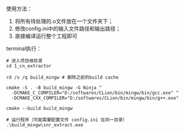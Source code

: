 使用方法：

1. 将所有待处理的.o文件放在一个文件夹下；
2. 修改config.ini中的输入文件路径和输出路径；
3. 直接编译运行整个工程即可

terminal执行：
```
# 进入项目根目录
cd 1_cn_extractor

rd /s /q build_mingw # 删除之前的build cache

cmake -S . -B build_mingw -G Ninja ^
  -DCMAKE_C_COMPILER="D:/softwares/CLion/bin/mingw/bin/gcc.exe" ^
  -DCMAKE_CXX_COMPILER="D:/softwares/CLion/bin/mingw/bin/g++.exe"
  
cmake --build build_mingw

# 运行程序（可能需要配置文件 config.ini 在同一目录）
.\build_mingw\snr_extract.exe
```